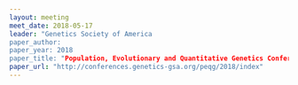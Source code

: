 ```yaml
---
layout: meeting
meet_date: 2018-05-17
leader: "Genetics Society of America
paper_author:
paper_year: 2018
paper_title: "Population, Evolutionary and Quantitative Genetics Conference (PEQG) Conference"
paper_url: "http://conferences.genetics-gsa.org/peqg/2018/index"
---
```

